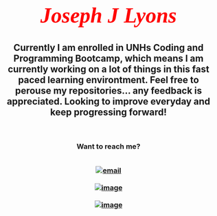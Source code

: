 <link rel="preconnect" href="https://fonts.gstatic.com">
<link href="https://fonts.googleapis.com/css2?family=Libre+Baskerville&display=swap" rel="stylesheet">


***<h1  style="color: red; font-family: 'Libre Baskerville', serif; font-size: 50px " align="center"> Joseph J Lyons</h1>***


<h2 align="center"> Currently I am enrolled in UNHs Coding and Programming Bootcamp, which means I am currently working on a lot of things in this fast paced learning environtment. Feel free to perouse my repositories... any feedback is appreciated. Looking to improve everyday and keep progressing forward! </h2> <br>

<h3 style="text-align: center"> Want to reach me?
<br>
<br>

 [![email](	https://img.shields.io/badge/Gmail-D14836?style=for-the-badge&logo=gmail&logoColor=white)][1] <br><br>
 [![image](https://img.shields.io/badge/LinkedIn-0077B5?style=for-the-badge&logo=linkedin&logoColor=white)][2] <br><br>
 [![image](	https://img.shields.io/badge/GitHub-100000?style=for-the-badge&logo=github&logoColor=white)][3]
</h3>

[1]: mailto:josephjlyons90@gmail.com
[2]: https://www.linkedin.com/in/joseph-lyons-0a2630200/
[3]: https://josephjlyons.github.io/Responsive-Portfolio/
<!--
**Josephjlyons/Josephjlyons** is a ✨ _special_ ✨ repository because its `README.md` (this file) appears on your GitHub profile.

Here are some ideas to get you started:

- 🔭 I’m currently working on ...
- 🌱 I’m currently learning ...
- 👯 I’m looking to collaborate on ...
- 🤔 I’m looking for help with ...
- 💬 Ask me about ...
- 📫 How to reach me: ...
- 😄 Pronouns: ...
- ⚡ Fun fact: ...
-->

